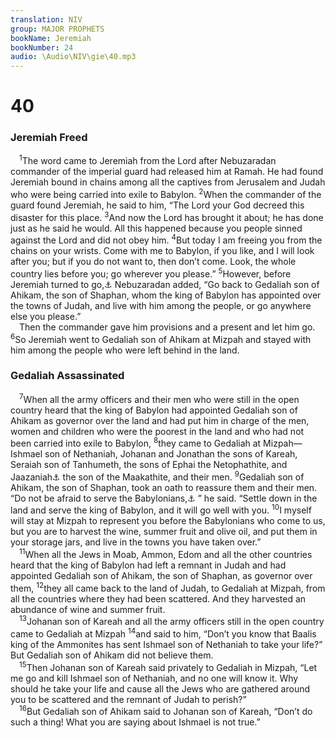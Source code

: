 ```yaml
---
translation: NIV
group: MAJOR PROPHETS
bookName: Jeremiah 
bookNumber: 24
audio: \Audio\NIV\gie\40.mp3
---
```


<div class="title"><h1>40</h1><h3>Jeremiah Freed </h3></div>
<span class="verse gie_40_1"> <sup>1</sup>The word came to Jeremiah from the Lord after Nebuzaradan commander of the imperial guard had released him at Ramah. He had found Jeremiah bound in chains among all the captives from Jerusalem and Judah who were being carried into exile to Babylon. </span>
<span class="verse gie_40_2"><sup>2</sup>When the commander of the guard found Jeremiah, he said to him, “The Lord your God decreed this disaster for this place. </span>
<span class="verse gie_40_3"><sup>3</sup>And now the Lord has brought it about; he has done just as he said he would. All this happened because you people sinned against the Lord and did not obey him. </span>
<span class="verse gie_40_4"><sup>4</sup>But today I am freeing you from the chains on your wrists. Come with me to Babylon, if you like, and I will look after you; but if you do not want to, then don’t come. Look, the whole country lies before you; go wherever you please.” </span>
<span class="verse gie_40_5"><sup>5</sup>However, before Jeremiah turned to go,<a data-toggle="tooltip" data-placement="bottom" title="Or Jeremiah answered">⚓</a> Nebuzaradan added, “Go back to Gedaliah son of Ahikam, the son of Shaphan, whom the king of Babylon has appointed over the towns of Judah, and live with him among the people, or go anywhere else you please.” <br/> Then the commander gave him provisions and a present and let him go. </span>
<span class="verse gie_40_6"><sup>6</sup>So Jeremiah went to Gedaliah son of Ahikam at Mizpah and stayed with him among the people who were left behind in the land. <br/></span>
<div class="title"><h3>Gedaliah Assassinated </h3></div>
<span class="verse gie_40_7"> <sup>7</sup>When all the army officers and their men who were still in the open country heard that the king of Babylon had appointed Gedaliah son of Ahikam as governor over the land and had put him in charge of the men, women and children who were the poorest in the land and who had not been carried into exile to Babylon, </span>
<span class="verse gie_40_8"><sup>8</sup>they came to Gedaliah at Mizpah—Ishmael son of Nethaniah, Johanan and Jonathan the sons of Kareah, Seraiah son of Tanhumeth, the sons of Ephai the Netophathite, and Jaazaniah<a data-toggle="tooltip" data-placement="bottom" title="Hebrew Jezaniah, a variant of Jaazaniah">⚓</a> the son of the Maakathite, and their men. </span>
<span class="verse gie_40_9"><sup>9</sup>Gedaliah son of Ahikam, the son of Shaphan, took an oath to reassure them and their men. “Do not be afraid to serve the Babylonians,<a data-toggle="tooltip" data-placement="bottom" title="Or Chaldeans ; also in verse 10">⚓</a> ” he said. “Settle down in the land and serve the king of Babylon, and it will go well with you. </span>
<span class="verse gie_40_10"><sup>10</sup>I myself will stay at Mizpah to represent you before the Babylonians who come to us, but you are to harvest the wine, summer fruit and olive oil, and put them in your storage jars, and live in the towns you have taken over.” <br/></span>
<span class="verse gie_40_11"> <sup>11</sup>When all the Jews in Moab, Ammon, Edom and all the other countries heard that the king of Babylon had left a remnant in Judah and had appointed Gedaliah son of Ahikam, the son of Shaphan, as governor over them, </span>
<span class="verse gie_40_12"><sup>12</sup>they all came back to the land of Judah, to Gedaliah at Mizpah, from all the countries where they had been scattered. And they harvested an abundance of wine and summer fruit. <br/></span>
<span class="verse gie_40_13"> <sup>13</sup>Johanan son of Kareah and all the army officers still in the open country came to Gedaliah at Mizpah </span>
<span class="verse gie_40_14"><sup>14</sup>and said to him, “Don’t you know that Baalis king of the Ammonites has sent Ishmael son of Nethaniah to take your life?” But Gedaliah son of Ahikam did not believe them. <br/></span>
<span class="verse gie_40_15"> <sup>15</sup>Then Johanan son of Kareah said privately to Gedaliah in Mizpah, “Let me go and kill Ishmael son of Nethaniah, and no one will know it. Why should he take your life and cause all the Jews who are gathered around you to be scattered and the remnant of Judah to perish?” <br/></span>
<span class="verse gie_40_16"> <sup>16</sup>But Gedaliah son of Ahikam said to Johanan son of Kareah, “Don’t do such a thing! What you are saying about Ishmael is not true.” <br/></span>
